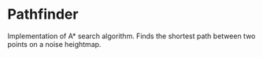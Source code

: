 # Pathfinder
Implementation of A* search algorithm. Finds the shortest path between two points on a noise heightmap.
